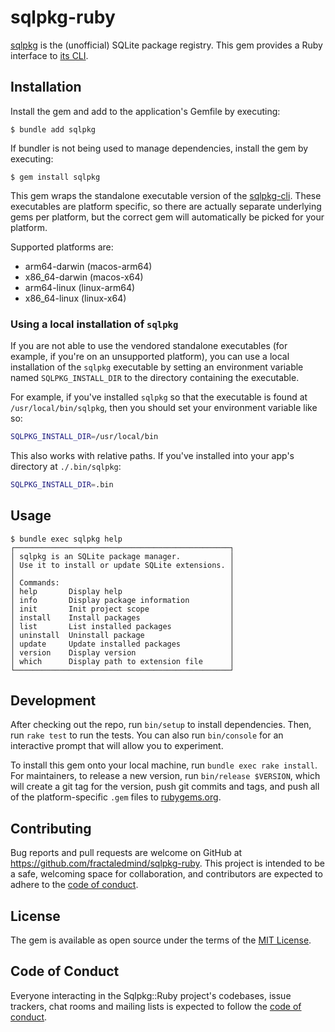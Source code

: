 # sqlpkg-ruby

[sqlpkg](https://sqlpkg.org/) is the (unofficial) SQLite package registry. This gem provides a Ruby interface to [its CLI](https://github.com/nalgeon/sqlpkg-cli).

## Installation

Install the gem and add to the application's Gemfile by executing:

    $ bundle add sqlpkg

If bundler is not being used to manage dependencies, install the gem by executing:

    $ gem install sqlpkg

This gem wraps the standalone executable version of the [sqlpkg-cli](https://github.com/nalgeon/sqlpkg-cli#download-and-install-preferred-method). These executables are platform specific, so there are actually separate underlying gems per platform, but the correct gem will automatically be picked for your platform.

Supported platforms are:

* arm64-darwin (macos-arm64)
* x86_64-darwin (macos-x64)
* arm64-linux (linux-arm64)
* x86_64-linux (linux-x64)

### Using a local installation of `sqlpkg`

If you are not able to use the vendored standalone executables (for example, if you're on an unsupported platform), you can use a local installation of the `sqlpkg` executable by setting an environment variable named `SQLPKG_INSTALL_DIR` to the directory containing the executable.

For example, if you've installed `sqlpkg` so that the executable is found at `/usr/local/bin/sqlpkg`, then you should set your environment variable like so:

``` sh
SQLPKG_INSTALL_DIR=/usr/local/bin
```

This also works with relative paths. If you've installed into your app's directory at `./.bin/sqlpkg`:

``` sh
SQLPKG_INSTALL_DIR=.bin
```

## Usage

```shell
$ bundle exec sqlpkg help
┌────────────────────────────────────────────────┐
│ sqlpkg is an SQLite package manager.           │
│ Use it to install or update SQLite extensions. │
│                                                │
│ Commands:                                      │
│ help       Display help                        │
│ info       Display package information         │
│ init       Init project scope                  │
│ install    Install packages                    │
│ list       List installed packages             │
│ uninstall  Uninstall package                   │
│ update     Update installed packages           │
│ version    Display version                     │
│ which      Display path to extension file      │
└────────────────────────────────────────────────┘
```

## Development

After checking out the repo, run `bin/setup` to install dependencies. Then, run `rake test` to run the tests. You can also run `bin/console` for an interactive prompt that will allow you to experiment.

To install this gem onto your local machine, run `bundle exec rake install`. For maintainers, to release a new version, run `bin/release $VERSION`, which will create a git tag for the version, push git commits and tags, and push all of the platform-specific `.gem` files to [rubygems.org](https://rubygems.org).

## Contributing

Bug reports and pull requests are welcome on GitHub at https://github.com/fractaledmind/sqlpkg-ruby. This project is intended to be a safe, welcoming space for collaboration, and contributors are expected to adhere to the [code of conduct](https://github.com/fractaledmind/sqlpkg-ruby/blob/main/CODE_OF_CONDUCT.md).

## License

The gem is available as open source under the terms of the [MIT License](https://opensource.org/licenses/MIT).

## Code of Conduct

Everyone interacting in the Sqlpkg::Ruby project's codebases, issue trackers, chat rooms and mailing lists is expected to follow the [code of conduct](https://github.com/fractaledmind/sqlpkg-ruby/blob/main/CODE_OF_CONDUCT.md).
